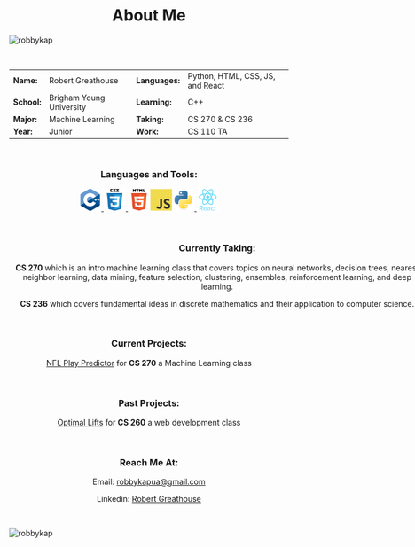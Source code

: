 <div align=center>
    <h1>About Me</h1>
    <p align="left"> <img src="https://komarev.com/ghpvc/?username=robbykap&label=Profile%20views&color=0e75b6&style=flat" alt="robbykap" /> </p>
    </br>
    <div>   
        <table>
            <tbody>
                <tr>
                    <td><b><span align=left>Name:</span></b></td>
                    <td><span align=left>Robert Greathouse</span></td>
                    <td><b><span align=left>Languages:</span></b></td>
                    <td><span align=left>Python, HTML, CSS, JS, and React</span></td>
                </tr>
                <tr>
                    <td><b><span align=left>School:</span></b></td>
                    <td><span align=left>Brigham Young University</span></td>
                    <td><b><span align=left>Learning:</span></b></td>
                    <td><span align=left>C++</span></td>
                </tr>
                <tr>
                    <td><b><span align=left>Major:</span></b></td>
                    <td><span align=left>Machine Learning</span></td>
                    <td><b><span align=left>Taking:</span></b></td>
                    <td><span align=left>CS 270 & CS 236</span></td>
                </tr>
                <tr>
                    <td><b><span align=left>Year:</span></b></td>
                    <td><span align=left>Junior</span></td>
                    <td><b><span align=left>Work:</span></b></td>
                    <td><span align=left>CS 110 TA</span></td>
                </tr>
            </tbody>
        </table>
    </div>
    </br>
    <div>
        <h3>Languages and Tools:</h3>
        <p><a href="https://www.w3schools.com/cpp/" target="_blank" rel="noreferrer"> <img src="https://raw.githubusercontent.com/devicons/devicon/master/icons/cplusplus/cplusplus-original.svg" alt="cplusplus" width="40" height="40"/></a><a href="https://www.w3schools.com/css/" target="_blank" rel="noreferrer"> <img src="https://raw.githubusercontent.com/devicons/devicon/master/icons/css3/css3-original-wordmark.svg" alt="css3" width="40" height="40"/> </a><a href="https://www.w3.org/html/" target="_blank" rel="noreferrer"> <img src="https://raw.githubusercontent.com/devicons/devicon/master/icons/html5/html5-original-wordmark.svg" alt="html5" width="40" height="40"/></a><a href="https://developer.mozilla.org/en-US/docs/Web/JavaScript" target="_blank" rel="noreferrer"><img src="https://raw.githubusercontent.com/devicons/devicon/master/icons/javascript/javascript-original.svg" alt="javascript" width="40" height="40"/></a><a href="https://www.python.org" target="_blank" rel="noreferrer"><img src="https://raw.githubusercontent.com/devicons/devicon/master/icons/python/python-original.svg" alt="python" width="40" height="40"/> </a><a href="https://reactjs.org/" target="_blank" rel="noreferrer"><img src="https://raw.githubusercontent.com/devicons/devicon/master/icons/react/react-original-wordmark.svg" alt="react" width="40" height="40"/></a></p>
    </div>
    <div style="width:750px">
    </br>
        <h3 >Currently Taking:</h3>
        <p><b>CS 270</b> which is an intro machine learning class that covers topics on
        neural networks, decision trees, nearest neighbor learning, data mining, feature selection, clustering, ensembles, reinforcement learning, and deep learning.</p>
        <p><b>CS 236</b> which covers fundamental ideas in discrete mathematics and their application to computer science.</p>
    </div>
    <div>
    </br>
        <h3>Current Projects:</h3>
        <p><a href="https://github.com/robbykap/CS270-Intro_to_ML">NFL Play Predictor</a> for <b>CS 270</b> a Machine Learning class</p>
     </br>
        <h3>Past Projects:</h3>
        <p><a href="https://github.com/robbykap/CS260">Optimal Lifts</a> for <b>CS 260</b> a web development class</p>
    </div>
    </br>
    <div>
        <h3>Reach Me At:</h3>
        <p>Email: <a href="mailto: robbykapua@gmail.com">robbykapua@gmail.com</a></p>
        <p>Linkedin: <a href="https://www.linkedin.com/in/robert-greathouse-19ba24161/">Robert Greathouse</a></p>
    </div>
    </br>
    <div>
        <p><img align=left src="https://github-readme-stats.vercel.app/api/top-langs?username=robbykap&show_icons=true&locale=en&layout=compact" alt="robbykap" /></p>
    </div>
</div>






